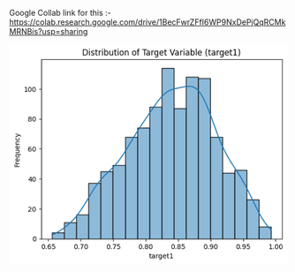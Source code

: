 Google Collab link for this :-https://colab.research.google.com/drive/1BecFwrZFfI6WP9NxDePjQqRCMkMRNBis?usp=sharing

![Target 1 Analysis](https://github.com/AnMaster15/LE_prediction/blob/main/Target1.png)
